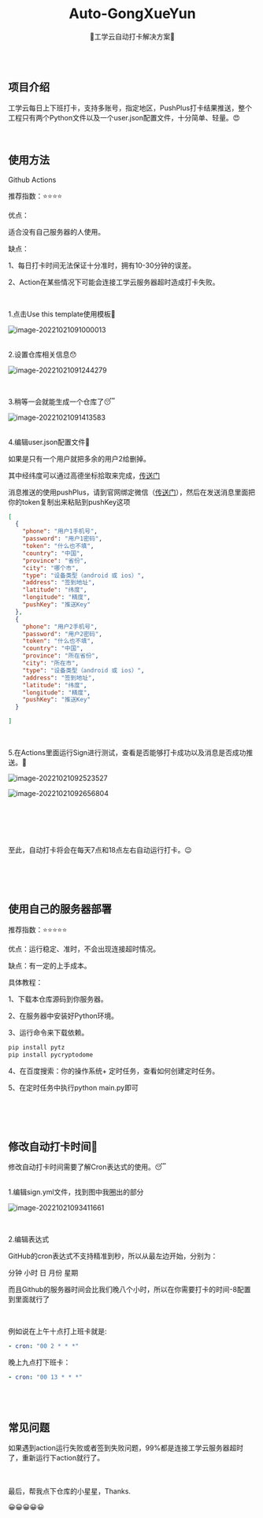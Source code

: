 <div align="center">
<h1 align="center">
Auto-GongXueYun
</h1>
<p align="center">
🥰工学云自动打卡解决方案🥰
</p>
</div>

</br>
</br>

## 项目介绍
工学云每日上下班打卡，支持多账号，指定地区，PushPlus打卡结果推送，整个工程只有两个Python文件以及一个user.json配置文件，十分简单、轻量。😍

</br>

## 使用方法

Github Actions

推荐指数：⭐⭐⭐⭐

优点：

适合没有自己服务器的人使用。


缺点：

1、每日打卡时间无法保证十分准时，拥有10-30分钟的误差。

2、Action在某些情况下可能会连接工学云服务器超时造成打卡失败。

</br>


1.点击Use this template使用模板🤪

![image-20221021091000013](https://tc.xuanran.cc/2022/11/10/c62d587ee5c3a.png)


</br>
2.设置仓库相关信息😯

![image-20221021091244279](https://tc.xuanran.cc/2022/11/10/95597e966ddda.png)


</br>


3.稍等一会就能生成一个仓库了😴

![image-20221021091413583](https://tc.xuanran.cc/2022/11/10/f7a8597b43fc0.png)

</br>
4.编辑user.json配置文件🤔

如果是只有一个用户就把多余的用户2给删掉。

其中经纬度可以通过高德坐标拾取来完成，[传送门](https://lbs.amap.com/tools/picker)

消息推送的使用pushPlus，请到官网绑定微信（[传送门](https://www.pushplus.plus/)），然后在发送消息里面把你的token复制出来粘贴到pushKey这项

```json
[
  {
    "phone": "用户1手机号",
    "password": "用户1密码",
    "token": "什么也不填",
    "country": "中国",
    "province": "省份",
    "city": "哪个市",
    "type": "设备类型（android 或 ios）",
    "address": "签到地址",
    "latitude": "纬度",
    "longitude": "精度",
    "pushKey": "推送Key"
  },
  {
    "phone": "用户2手机号",
    "password": "用户2密码",
    "token": "什么也不填",
    "country": "中国",
    "province": "所在省份",
    "city": "所在市",
    "type": "设备类型（android 或 ios）",
    "address": "签到地址",
    "latitude": "纬度",
    "longitude": "精度",
    "pushKey": "推送Key"
  }

]
```

</br>

5.在Actions里面运行Sign进行测试，查看是否能够打卡成功以及消息是否成功推送。🤤

![image-20221021092523527](https://tc.xuanran.cc/2022/11/10/275373c389312.png)

![image-20221021092656804](https://tc.xuanran.cc/2022/11/10/49442d76b36a8.png)



</br></br></br></br>

至此，自动打卡将会在每天7点和18点左右自动运行打卡。😉


</br></br></br>


## 使用自己的服务器部署

推荐指数：⭐⭐⭐⭐⭐

优点：运行稳定、准时，不会出现连接超时情况。

缺点：有一定的上手成本。

具体教程：

1、下载本仓库源码到你服务器。

2、在服务器中安装好Python环境。

3、运行命令来下载依赖。

```python
pip install pytz
pip install pycryptodome
```

4、在百度搜索：你的操作系统+ 定时任务，查看如何创建定时任务。

5、在定时任务中执行python main.py即可


</br></br></br>

## 修改自动打卡时间🎯	

修改自动打卡时间需要了解Cron表达式的使用。😴


</br>
1.编辑sign.yml文件，找到图中我圈出的部分

![image-20221021093411661](https://tc.xuanran.cc/2022/11/10/5d81dcc0bff46.png)

</br>

2.编辑表达式

GitHub的cron表达式不支持精准到秒，所以从最左边开始，分别为：

分钟 小时 日 月份 星期

而且Github的服务器时间会比我们晚八个小时，所以在你需要打卡的时间-8配置到里面就行了

</br>

例如说在上午十点打上班卡就是:

```yml
- cron: "00 2 * * *"
```



晚上九点打下班卡：

```yml
- cron: "00 13 * * *"
```

</br>
</br>

## 常见问题
如果遇到action运行失败或者签到失败问题，99%都是连接工学云服务器超时了，重新运行下action就行了。

</br></br>
最后，帮我点下仓库的小星星，Thanks.



😀😀😀😀😀
